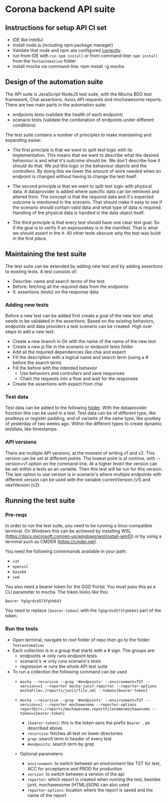 # Corona backend API suite

## Instructions for setup API CI set

* IDE like IntelliJ: 
* Install node.js (including npm package manager)
* Validate that node and npm are configured [correctly](https://coolestguidesontheplanet.com/installing-node-js-on-macos).
* run from IDE with `run npm install` or from command-line: `npm install` from the `Testautomation` folder
* install mocha via command-line: npm install -g mocha

## Design of the automation suite

The API  suite is JavaScript NodeJS test suite, with the Mocha BDD test framework, Chai assertions, Axios API 
requests and mochawesome reports. There are two main parts in the automation suite:
* endpoints tests (validate the health of each endpoint)
* scenario tests (validate the combination of endpoints under different conditions)

The test suite contains a number of principles to make maintaining and expanding easier.
* The first principle is that we want to split test logic with its implementation. This means that we want to describe what the desired behaviour is and what it's outcome should be.
We don't describe how it should do that. We put this logic in the behaviour objects and the controllers. 
By doing this we lower the amount of work needed when an endpoint is changed without having to change the test itself.

* The second principle is that we want to split test logic with physical data. A dataprovider is added where specific data can be retrieved and altered from. 
The concept is that the required data and it's expected outcome is mentioned in the scenario. That should make it easy to see if the scenario should contain valid data and what type of data is required.
Handling of the physical data is handled in the data object itself.

* The third principle is that every test should have one clear test goal. 
So if the goal is to verify if an exposurekey is in the manifest. That is what we should assert in the it. All other tests obscure why the test was build in the first place.

## Maintaining the test suite

The test suite can be extended by adding new test and by adding assertions to existing tests. A test consists of:
* Describe: name and search terms of the test
* Before: fetching all the required data from the endpoints
* It: assertions (tests) on the response data

### Adding new tests

Before a new test can be added first create a goal of the new test: what needs to be validated in the assertions.
Based on the existing behaviors, endpoints and data providers a test scenario can be created. High over steps to add a new test:
* Create a new branch in Git with the name of the name of the new test
* Create a new js file in the scenario or endpoint tests folder
* Add all the required dependencies like chai and expect
* Fill the description with a logical name and search term (using a # before the search term)
* Fill the before with the intended behavior
    * Use behaviors and controllers and save responses
    * Chain the requests into a flow and wait for the responses
* Create the assertions with expect from chai

### Test data
Test data can be added to the following [folder](Testautomation/test/data). With the dataprovider function this can be used
in a test. Test data can be of different type, like postkeys or register padding, and of variants of the same type, like postkey
of yesterday of two weeks ago. Within the different types to create dynamic testdata, like timestamps.

### API versions
There are multiple API versions, at the moment of writing v1 and v2. This version can be set at different points. The lowest point
is at runtime, with --version=v1 option on the command-line. At a higher leverl the version can be set within a tests as an variable.
Then this test will be run for this version. The last option to use version is in scenario's where multiple endpoints with different version
can be used with the variable currentVersion (v1) and nextVersion (v2).

## Running the test suite

### Pre-reqs

In order to run the test suite, you need to be running a linux-compatible terminal. On Windows this can be achieved by installing WSL (https://docs.microsoft.com/en-us/windows/wsl/install-win10) or by using a terminal such as CMDER (https://cmder.net).

You need the following commmands available in your path:
- `cat`
- `openssl`
- `base64`
- `sed`

You also need a bearer token for the GGD Portal. You must pass this as a CLI parameter to mocha. The token looks like this:

`Bearer fgGgrdsd573fghk643`

You need to replace `[bearer-token]` with the `fgGgrdsd573fghk643` part of the token.

### Run the tests

* Open terminal, navigate to root folder of repo then go to the folder: `Testautomation`
* Each collection is in a group that starts with a # sign. The groups are:
    * endpoints => only runs endpoint tests
    * scenario's => only runs scenario's tests
    * regression => runs the whole API test suite
* To run a collection the following command can be used
    * `mocha --recursive --grep '#endpoints' --environment=TST --version=v1 --reporter mocha-junit-reporter --reporter-options mochaFile=./reports/junit/file.xml --token=[bearer-token]`
    * `mocha --recursive --grep '#endpoints' --environment=TST --version=v1 --reporter mochawesome --reporter-options reportDir=./reports/mochawesome,reportFilename=mochawesome --token=[bearer-token]`
        * `[bearer-token]`: this is the token sans the prefix `Bearer `, as described above.
        * `recursive`: fetches all test on lower directories
        * `grep`: search term in header of every test
        * `#endpoints`: search term by grep
        
    * Optional parameters:
        * `environment`: to switch between an environment like TST for test, ACC for acceptance and PROD for production
        * `version`: to switch between a version of the api
        * `reporter`: which report is created when running the test, besides junit, mochawesome (HTML/jSON) can also used
        * `reporter-options`: location where the report is saved and the name of the report

